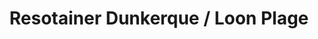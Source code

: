 ---
title: "Resotainer Dunkerque / Loon Plage"
url: /loon-plage/resotainer-dunkerque-loon-plage/
shop: location de stockage
---